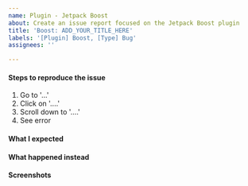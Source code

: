 ```yaml
---
name: Plugin - Jetpack Boost
about: Create an issue report focused on the Jetpack Boost plugin
title: 'Boost: ADD_YOUR_TITLE_HERE'
labels: '[Plugin] Boost, [Type] Bug'
assignees: ''

---
```


<!-- Thanks for contributing!
Pick a clear title (e.g. "Boost: Fatal error when generating CSS") and proceed. -->

#### Steps to reproduce the issue

1. Go to '...'
2. Click on '....'
3. Scroll down to '....'
4. See error

#### What I expected
<!-- A clear and concise description of what you expected to happen. -->

#### What happened instead


#### Screenshots
<!-- If applicable, add screenshots to help explain the issue. -->

<!--
PLEASE NOTE
- Everything is optional, but try to add as many details as possible.
- If requesting a new feature, explain why you'd like to see it added.
- This issue tracker is not for support. If you have questions about Jetpack, you can [start a new thread in the Jetpack support forums](https://wordpress.org/support/plugin/jetpack#new-post), or [send us an email](http://jetpack.com/contact-support/).
- Do not report potential security vulnerabilities here. For responsible disclosure of security issues and to be eligible for our bug bounty program, please review the [Security Policy guidelines](https://github.com/Automattic/jetpack/security/policy).
-->
